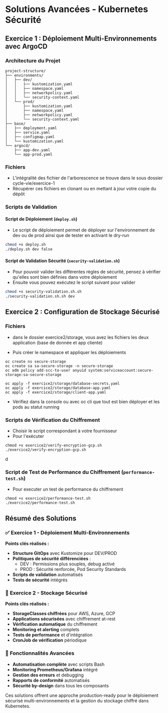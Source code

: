 # Solutions Avancées - Kubernetes Sécurité

## Exercice 1 : Déploiement Multi-Environnements avec ArgoCD

### Architecture du Projet
```
project-structure/
├── environments/
│   ├── dev/
│   │   ├── kustomization.yaml
│   │   ├── namespace.yaml
│   │   ├── networkpolicy.yaml
│   │   └── security-context.yaml
│   └── prod/
│       ├── kustomization.yaml
│       ├── namespace.yaml
│       ├── networkpolicy.yaml
│       └── security-context.yaml
├── base/
│   ├── deployment.yaml
│   ├── service.yaml
│   ├── configmap.yaml
│   └── kustomization.yaml
└── argocd/
    ├── app-dev.yaml
    └── app-prod.yaml
```

### Fichiers

* L'intégralité des fichier de l'arborescence se trouve dans le sous dossier cycle-vie/exercice-1
* Récupérer ces fichiers en clonant ou en mettant à jour votre copie du dépôt

### Scripts de Validation

#### Script de Déploiement (`deploy.sh`)
* Le script de déploiement permet de déployer sur l'environnement de dev ou de prod ainsi que de tester en activant le dry-run

```bash
chmod +x deploy.sh
./deploy.sh dev false
```

#### Script de Validation Sécurité (`security-validation.sh`)

* Pour pouvoir valider les différentes règles de sécurité, pensez à vérifier qu'elles sont bien définies dans votre déploiement
* Ensuite vous pouvez exécutez le script suivant pour valider

```bash
chmod +x security-validation.sh.sh
./security-validation.sh.sh dev
```

## Exercice 2 : Configuration de Stockage Sécurisé

### Fichiers

* dans le dossier exercice2/storage, vous avez les fichiers les deux application (base de donnée et app cliente)

* Puis créer le namespace et appliquer les déploiements
```
oc create ns secure-storage
oc create sa sa-secure-storage -n secure-storage
oc adm policy add-scc-to-user anyuid system:serviceaccount:secure-storage:sa-secure-storage

oc apply -f exercice2/storage/database-secrets.yaml
oc apply -f exercice2/storage/database-app.yaml
oc apply -f exercice2/storage/client-app.yaml

```
* Vérifiez dans la console ou avec oc cli que tout est bien déployer et les pods au statut running


### Scripts de Vérification du Chiffrement

* Choisir le script correspondant à votre fournisseur
* Pour l'exécuter
```
chmod +x exercice2/verify-encryption-gcp.sh
./exercice2/verify-encryption-gcp.sh
```
d
### Script de Test de Performance du Chiffrement (`performance-test.sh`)

* Pour executer un test de performance du chiffrement
```
chmod +x exercice2/performance-test.sh
./exercice2/performance-test.sh
```

## Résumé des Solutions

### ✅ **Exercice 1 - Déploiement Multi-Environnements**

**Points clés réalisés :**
- **Structure GitOps** avec Kustomize pour DEV/PROD
- **Politiques de sécurité différenciées** :
  - DEV : Permissions plus souples, debug activé
  - PROD : Sécurité renforcée, Pod Security Standards
- **Scripts de validation** automatisés
- **Tests de sécurité** intégrés

### 🔐 **Exercice 2 - Stockage Sécurisé**

**Points clés réalisés :**
- **StorageClasses chiffrées** pour AWS, Azure, GCP
- **Applications sécurisées** avec chiffrement at-rest
- **Vérification automatique** du chiffrement
- **Monitoring et alerting** complets
- **Tests de performance** et d'intégration
- **CronJob de vérification** périodique

### 🚀 **Fonctionnalités Avancées**

- **Automatisation complète** avec scripts Bash
- **Monitoring Prometheus/Grafana** intégré  
- **Gestion des erreurs** et debugging
- **Rapports de conformité** automatisés
- **Sécurité by-design** dans tous les composants

Ces solutions offrent une approche production-ready pour le déploiement sécurisé multi-environnements et la gestion du stockage chiffré dans Kubernetes.